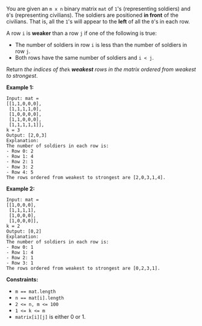 You are given an `m x n` binary matrix `mat` of `1`'s (representing soldiers)
and `0`'s (representing civilians). The soldiers are positioned **in front**
of the civilians. That is, all the `1`'s will appear to the **left** of all
the `0`'s in each row.

A row `i` is **weaker** than a row `j` if one of the following is true:

  * The number of soldiers in row `i` is less than the number of soldiers in row `j`.
  * Both rows have the same number of soldiers and `i < j`.

Return _the indices of the_`k` _**weakest** rows in the matrix ordered from
weakest to strongest_.



**Example 1:**

    
    
    Input: mat = 
    [[1,1,0,0,0],
     [1,1,1,1,0],
     [1,0,0,0,0],
     [1,1,0,0,0],
     [1,1,1,1,1]], 
    k = 3
    Output: [2,0,3]
    Explanation: 
    The number of soldiers in each row is: 
    - Row 0: 2 
    - Row 1: 4 
    - Row 2: 1 
    - Row 3: 2 
    - Row 4: 5 
    The rows ordered from weakest to strongest are [2,0,3,1,4].
    

**Example 2:**

    
    
    Input: mat = 
    [[1,0,0,0],
     [1,1,1,1],
     [1,0,0,0],
     [1,0,0,0]], 
    k = 2
    Output: [0,2]
    Explanation: 
    The number of soldiers in each row is: 
    - Row 0: 1 
    - Row 1: 4 
    - Row 2: 1 
    - Row 3: 1 
    The rows ordered from weakest to strongest are [0,2,3,1].
    



**Constraints:**

  * `m == mat.length`
  * `n == mat[i].length`
  * `2 <= n, m <= 100`
  * `1 <= k <= m`
  * `matrix[i][j]` is either 0 or 1.

